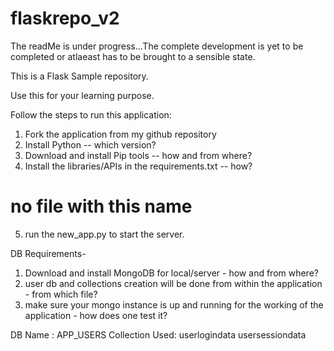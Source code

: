 # flaskrepo_v2

The readMe is under progress...The complete development is yet to be completed or atlaeast has to be brought to a sensible state. 

This is a Flask Sample repository. 

Use this for your learning purpose. 

Follow the steps to run this application:
1. Fork the application from my github repository
2. Install Python -- which version? 
3. Download and install Pip tools -- how and from where? 
4. Install the libraries/APIs in the requirements.txt -- how?

# no file with this name
5. run the new_app.py to start the server. 

DB Requirements- 
1. Download and install MongoDB for local/server - how and from where? 
2. user db and collections creation will be done from within the application - from which file? 
3. make sure your mongo instance is up and running for the working of the application - how does one test it? 

DB Name : APP_USERS
Collection Used:    userlogindata
                    usersessiondata 
